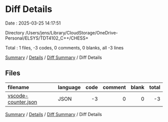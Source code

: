 # Diff Details

Date : 2025-03-25 14:17:51

Directory /Users/jens/Library/CloudStorage/OneDrive-Personal/ELSYS/TDT4102_C++/CHESS+

Total : 1 files,  -3 codes, 0 comments, 0 blanks, all -3 lines

[Summary](results.md) / [Details](details.md) / [Diff Summary](diff.md) / Diff Details

## Files
| filename | language | code | comment | blank | total |
| :--- | :--- | ---: | ---: | ---: | ---: |
| [vscode-counter.json](/vscode-counter.json) | JSON | -3 | 0 | 0 | -3 |

[Summary](results.md) / [Details](details.md) / [Diff Summary](diff.md) / Diff Details